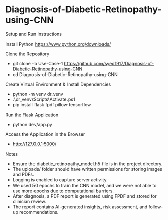 # Diagnosis-of-Diabetic-Retinopathy-using-CNN

Setup and Run Instructions

Install Python
https://www.python.org/downloads/

Clone the Repository 
- git clone -b Use-Case-1 https://github.com/syed1917/Diagnosis-of-Diabetic-Retinopathy-using-CNN
- cd Diagnosis-of-Diabetic-Retinopathy-using-CNN

Create Virtual Environment & Install Dependencies 
- python -m venv dr_venv
- .\dr_venv\Scripts\Activate.ps1
- pip install flask fpdf pillow tensorflow

Run the Flask Application 
- python dev/app.py

Access the Application in the Browser 
- http://127.0.0.1:5000/



Notes
- Ensure the diabetic_retinopathy_model.h5 file is in the project directory.
- The uploads/ folder should have written permissions for storing images and PDFs.
- Logging is enabled to capture server activity.
- We used 50 epochs to train the CNN model, and we were not able to use more epochs due to computational barriers.
- After diagnosis, a PDF report is generated using FPDF and stored for clinician review.
- The report contains AI-generated insights, risk assessment, and follow-up recommendations.
